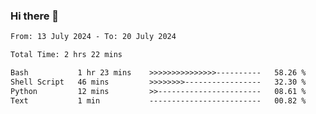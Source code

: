 ### Hi there 👋

<!--
**ututono/ututono** is a ✨ _special_ ✨ repository because its `README.md` (this file) appears on your GitHub profile.

Here are some ideas to get you started:

- 🔭 I’m currently working on ...
- 🌱 I’m currently learning ...
- 👯 I’m looking to collaborate on ...
- 🤔 I’m looking for help with ...
- 💬 Ask me about ...
- 📫 How to reach me: ...
- 😄 Pronouns: ...
- ⚡ Fun fact: ...
-->



<!--START_SECTION:waka-->

```txt
From: 13 July 2024 - To: 20 July 2024

Total Time: 2 hrs 22 mins

Bash           1 hr 23 mins    >>>>>>>>>>>>>>>----------   58.26 %
Shell Script   46 mins         >>>>>>>>-----------------   32.30 %
Python         12 mins         >>-----------------------   08.61 %
Text           1 min           -------------------------   00.82 %
```

<!--END_SECTION:waka-->
